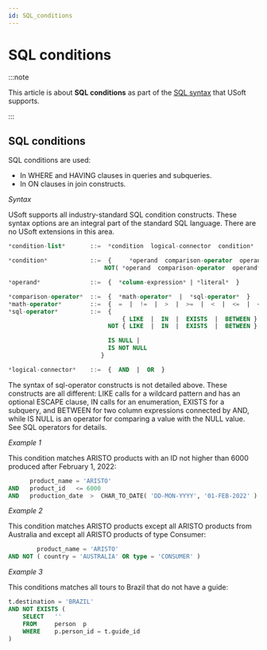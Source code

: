 ```yaml
---
id: SQL_conditions
---
```


# SQL conditions




:::note

This article is about **SQL conditions** as part of the [SQL syntax](/docs/Modeller_and_Rules_Engine/SQL_syntax) that USoft supports.

:::

## **SQL conditions**

SQL conditions are used:

- In WHERE and HAVING clauses in queries and subqueries.
- In ON clauses in join constructs.

*Syntax*

USoft supports all industry-standard SQL condition constructs. These syntax options are an integral part of the standard SQL language. There are no USoft extensions in this area.

```sql
*condition-list*       ::=  *condition  logical-connector  condition* ...

*condition*            ::=  {     *operand  comparison-operator  operand*    |
                           NOT( *operand  comparison-operator  operand* )  }

*operand*              ::=  {  *column-expression* | *literal*  }

*comparison-operator*  ::=  {  *math-operator*  |  *sql-operator*  }
*math-operator*        ::=  {  =  |  !=  |  >  |  >=  |  <  |  <=  |  <>  }
*sql-operator*         ::=  {  
                                { LIKE  |  IN  |  EXISTS  |  BETWEEN } |
                            NOT { LIKE  |  IN  |  EXISTS  |  BETWEEN } |

                            IS NULL |
                            IS NOT NULL
                          }

*logical-connector*    ::=  {  AND  |  OR  }
```

The syntax of sql-operator constructs is not detailed above. These constructs are all different: LIKE calls for a wildcard pattern and has an optional ESCAPE clause, IN calls for an enumeration, EXISTS for a subquery, and BETWEEN for two column expressions connected by AND, while IS NULL is an operator for comparing a value with the NULL value. See SQL operators for details.

*Example 1*

This condition matches ARISTO products with an ID not higher than 6000 produced after February 1, 2022:

```sql
      product_name = 'ARISTO'
AND   product_id   <= 6000
AND   production_date  >  CHAR_TO_DATE( 'DD-MON-YYYY', '01-FEB-2022' )
```

*Example 2*

This condition matches ARISTO products except all ARISTO products from Australia and except all ARISTO products of type Consumer:

```sql
        product_name = 'ARISTO'
AND NOT ( country = 'AUSTRALIA' OR type = 'CONSUMER' )
```

*Example 3*

This conditions matches all tours to Brazil that do not have a guide:

```sql
t.destination = 'BRAZIL'
AND NOT EXISTS (
    SELECT   ''
    FROM     person  p
    WHERE    p.person_id = t.guide_id
)
```

 